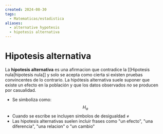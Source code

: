 ```yaml
---
created: 2024-08-30
tags:
  - Matematicas/estadistica
aliases:
  - alternative hypotesis
  - hipotesis alternativa
---
```

# Hipotesis alternativa
La **hipotesis alternativa** es una afirmacion que contradice la [[Hipotesis nula|hipotesis nula]] y solo se acepta como cierta si existen pruebas convincentes de lo contrario. La hipótesis alternativa suele suponer que existe un efecto en la población y que los datos observados _no_ se producen por casualidad.

- Se simboliza como:$$H_{a}$$
- Cuando se escribe se incluyen simbolos de desigualdad $\neq$
- Las hipotesis alternativas suelen incluir frases como "un efecto", "una diferencia", "una relacion" o "un cambio"
